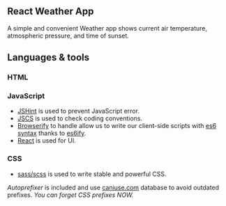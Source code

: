 ## React Weather App

A simple and convenient Weather app shows current air temperature, atmospheric pressure, and time of sunset.

## Languages & tools

### HTML

### JavaScript

- [JSHint](http://www.jshint.com/docs/) is used to prevent JavaScript error.
- [JSCS](https://npmjs.org/package/jscs) is used to check coding conventions.
- [Browserify](http://browserify.org/) to handle allow us to write our client-side scripts with [es6 syntax](http://es6.github.io/) thanks to [es6ify](https://github.com/thlorenz/es6ify).
- [React](http://facebook.github.io/react) is used for UI.

### CSS

- [sass/scss](https://sass-lang.com/) is used to write stable and powerful CSS.

_Autoprefixer_ is included and use [caniuse.com](http://caniuse.com/) database to avoid outdated prefixes. _You can forget CSS prefixes NOW._
